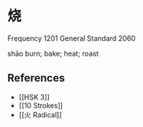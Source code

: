 # 烧
Frequency 1201
General Standard 2060

shāo
burn; bake; heat; roast

## References
- [[HSK 3]]
- [[10 Strokes]]
- [[火 Radical]]